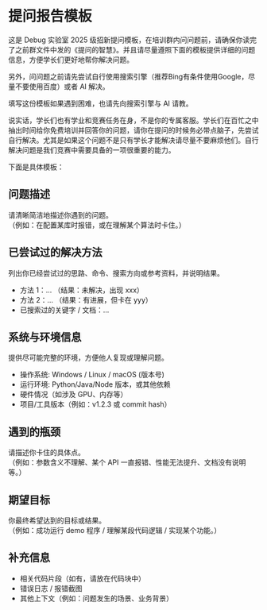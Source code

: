 # 提问报告模板

这是 Debug 实验室 2025 级招新提问模板，在培训群内问问题前，请确保你读完了之前群文件中发的《提问的智慧》。并且请尽量遵照下面的模板提供详细的问题信息，方便学长们更好地帮你解决问题。

另外，问问题之前请先尝试自行使用搜索引擎（推荐Bing有条件使用Google，尽量不要使用百度）或者 AI 解决。

填写这份模板如果遇到困难，也请先向搜索引擎与 AI 请教。

说实话，学长们也有学业和竞赛任务在身，不是你的专属客服。学长们在百忙之中抽出时间给你免费培训并回答你的问题，请你在提问的时候务必带点脑子，先尝试自行解决。尤其是如果这个问题不是只有学长才能解决请尽量不要麻烦他们。自行解决问题是我们竞赛中需要具备的一项很重要的能力。

下面是具体模板：

## 问题描述

请清晰简洁地描述你遇到的问题。  
（例如：在配置某库时报错，或在理解某个算法时卡住。）

## 已尝试过的解决方法
列出你已经尝试过的思路、命令、搜索方向或参考资料，并说明结果。  
- 方法 1：... （结果：未解决，出现 xxx）  
- 方法 2：... （结果：有进展，但卡在 yyy）  
- 已搜索过的关键字 / 文档：...

## 系统与环境信息
提供尽可能完整的环境，方便他人复现或理解问题。  
- 操作系统: Windows / Linux / macOS (版本号)  
- 运行环境: Python/Java/Node 版本，或其他依赖  
- 硬件情况（如涉及 GPU、内存等）  
- 项目/工具版本（例如：v1.2.3 或 commit hash）

## 遇到的瓶颈
请描述你卡住的具体点。  
（例如：参数含义不理解、某个 API 一直报错、性能无法提升、文档没有说明等。）

## 期望目标
你最终希望达到的目标或结果。  
（例如：成功运行 demo 程序 / 理解某段代码逻辑 / 实现某个功能。）

## 补充信息
- 相关代码片段（如有，请放在代码块中）
- 错误日志 / 报错截图
- 其他上下文（例如：问题发生的场景、业务背景）